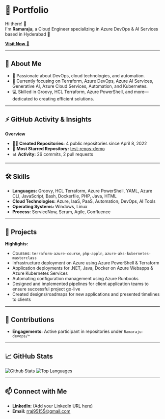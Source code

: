 # 🚀 Portfolio

Hi there! 👋  
I'm **Ramaraju**, a Cloud Engineer specializing in Azure DevOps & AI Services based in Hyderabad 🌟

<a href="https://ramaraju-devops.github.io/Portfolio/" target="_blank">**Visit Now** 🚀</a>

---

## 🧐 About Me

- 🔭 Passionate about DevOps, cloud technologies, and automation.
- 🚀 Currently focusing on Terraform, Azure DevOps, Azure AI Services, Generative AI, Azure Cloud Services, Automation, and Kubernetes.
- 💻 Skilled in Groovy, HCL Terraform, Azure PowerShell, and more—dedicated to creating efficient solutions.

---

## ⚡ GitHub Activity & Insights

**Overview**
- 👨‍💻 **Created Repositories:** 4 public repositories since April 8, 2022
- 🌟 **Most Starred Repository:** [test-repos-demo](https://github.com/Ramaraju-devops/test-repos-demo)
- 📊 **Activity:** 26 commits, 2 pull requests

---

## 🛠️ Skills

- **Languages:** Groovy, HCL Terraform, Azure PowerShell, YAML, Azure CLI, JavaScript, Bash, Dockerfile, PHP, Java, HTML
- **Cloud Technologies:** Azure, IaaS, PaaS, Automation, DevOps, AI Tools
- **Operating Systems:** Windows, Linux
- **Process:** ServiceNow, Scrum, Agile, Confluence

---

## 💼 Projects

**Highlights:**
- Courses: `terraform-azure-course`, `php-appln`, `azure-aks-kubernetes-masterclass`
- Infrastructure deployment on Azure using Azure PowerShell & Terraform
- Application deployments for .NET, Java, Docker on Azure Webapps & Azure Kubernetes Services
- Automating configuration management using Azure Runbooks
- Designed and implemented pipelines for client application teams to ensure successful project go-live
- Created designs/roadmaps for new applications and presented timelines to clients

---

## 🤝 Contributions

- **Engagements:** Active participant in repositories under `Ramaraju-devops/*`

---

## 📈 GitHub Stats

![Github Stats](https://github-readme-stats.vercel.app/api?username=Ramaraju-devops)
![Top Languages](https://github-readme-stats.vercel.app/api/top-langs/?username=Ramaraju-devops)

---

## 📫 Connect with Me

- **LinkedIn:** (Add your LinkedIn URL here)
- **Email:** rraj95155@gmail.com
